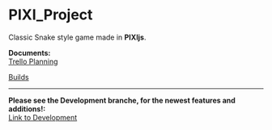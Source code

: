 # PIXI_Project
Classic Snake style game made in **PIXIjs**.<br>

**Documents:**<br>
[Trello Planning](https://trello.com/b/4vpGFwLO/pixijs-project)

[Builds](http://peter-schreuder.com/projecten/My_Projects/PIXI/SnakeGame/)

------

**Please see the Development branche, for the newest features and additions!:**<br>
[Link to Development](https://github.com/PeterSchreuder/PIXI_Project/tree/develop)

